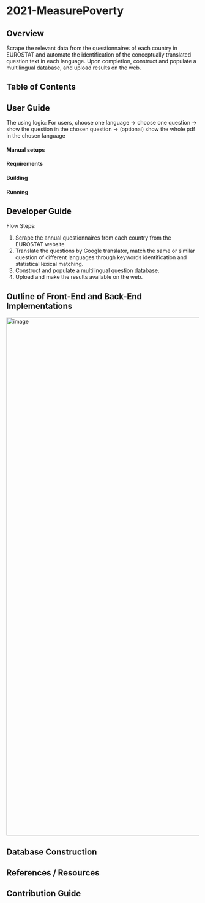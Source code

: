 # 2021-MeasurePoverty

## Overview
Scrape the relevant data from the questionnaires of each country in EUROSTAT and automate the identification of the conceptually translated question text in each language. Upon completion, construct and populate a multilingual database, and upload results on the web.

## Table of Contents



## User Guide
The using logic:
For users, choose one language -> choose one question -> show the question in the chosen question -> (optional) show the whole pdf in the chosen language

#### Manual setups

#### Requirements

#### Building 


#### Running





## Developer Guide



Flow Steps:
1. Scrape the annual questionnaires from each country from the EUROSTAT website
2. Translate the questions by Google translator, match the same or similar question of different languages through keywords identification and statistical lexical matching.
3. Construct and populate a multilingual question database.
4. Upload and make the results available on the web.



## Outline of Front-End and Back-End Implementations 

<img width="1350" alt="image" src="https://user-images.githubusercontent.com/72454289/145710454-b866d069-bfb2-47e5-80f1-c973cb69be0f.png">


## Database Construction 


## References / Resources


## Contribution Guide 


